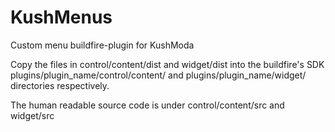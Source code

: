 # KushMenus
Custom menu buildfire-plugin for KushModa

Copy the files in control/content/dist and widget/dist into the buildfire's SDK plugins/plugin_name/control/content/ and plugins/plugin_name/widget/ directories respectively. 

The human readable source code is under control/content/src and widget/src
